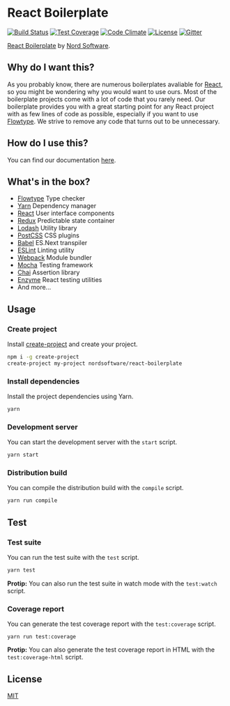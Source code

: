 # React Boilerplate

[![Build Status](https://travis-ci.org/nordsoftware/react-boilerplate.svg?branch=master)](https://travis-ci.org/nordsoftware/react-boilerplate)
[![Test Coverage](https://lima.codeclimate.com/github/nordsoftware/react-boilerplate/badges/coverage.svg)](https://lima.codeclimate.com/github/nordsoftware/react-boilerplate/coverage)
[![Code Climate](https://codeclimate.com/github/nordsoftware/react-boilerplate/badges/gpa.svg)](https://codeclimate.com/github/nordsoftware/react-boilerplate)
[![License](https://img.shields.io/badge/license-MIT-blue.svg)](LICENSE)
[![Gitter](https://img.shields.io/gitter/room/norsoftware/open-source.svg?maxAge=2592000)](https://gitter.im/nordsoftware/open-source)

[React Boilerplate](https://github.com/nordsoftware/react-boilerplate/) by [Nord Software](https://github.com/nordsoftware/).

## Why do I want this?

As you probably know, there are numerous boilerplates avaliable for [React](https://facebook.github.io/react/), so you might be wondering why you would want to use ours. Most of the boilerplate projects come with a lot of code that you rarely need. Our boilerplate provides you with a great starting point for any React project with as few lines of code as possible, especially if you want to use [Flowtype](https://flowtype.org/). We strive to remove any code that turns out to be unnecessary.

## How do I use this?

You can find our documentation [here](./docs/README.md).

## What's in the box?

- [Flowtype](https://flowtype.org/) Type checker
- [Yarn](https://yarnpkg.com/) Dependency manager
- [React](https://facebook.github.io/react/) User interface components
- [Redux](http://redux.js.org/) Predictable state container
- [Lodash](https://lodash.com/) Utility library
- [PostCSS](http://postcss.org/) CSS plugins
- [Babel](https://babeljs.io/) ES.Next transpiler
- [ESLint](http://eslint.org/) Linting utility
- [Webpack](https://webpack.js.org/) Module bundler
- [Mocha](https://mochajs.org/) Testing framework
- [Chai](http://chaijs.com/) Assertion library
- [Enzyme](https://github.com/airbnb/enzyme) React testing utilities
- And more...

## Usage

### Create project

Install [create-project](https://www.npmjs.com/package/create-project) and create your project.

```bash
npm i -g create-project
create-project my-project nordsoftware/react-boilerplate
```

### Install dependencies

Install the project dependencies using Yarn.

```bash
yarn
```

### Development server

You can start the development server with the `start` script.

```bash
yarn start
```

### Distribution build

You can compile the distribution build with the `compile` script.

```bash
yarn run compile
```
## Test

### Test suite

You can run the test suite with the `test` script.

```bash
yarn test
```

**Protip:** You can also run the test suite in watch mode with the `test:watch` script.

### Coverage report

You can generate the test coverage report with the `test:coverage` script.

```
yarn run test:coverage
```

**Protip:** You can also generate the test coverage report in HTML with the `test:coverage-html` script.

## License

[MIT](LICENSE)
